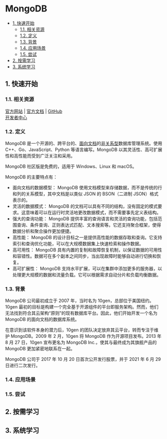 # MongoDB<!-- omit in toc -->

- [1. 快速开始](#1-快速开始)
  - [1.1. 相关资源](#11-相关资源)
  - [1.2. 定义](#12-定义)
  - [1.3. 背景](#13-背景)
  - [1.4. 应用场景](#14-应用场景)
  - [1.5. 尝试](#15-尝试)
- [2. 按需学习](#2-按需学习)
- [3. 系统学习](#3-系统学习)

## 1. 快速开始

### 1.1. 相关资源

[官方网站](https://www.mongodb.com) | [官方文档](https://www.mongodb.com/docs) | [GitHub](https://github.com/mongodb)  
[开发者中心](https://www.mongodb.com/developer)

### 1.2. 定义

MongoDB 是一个开源的、跨平台的、[面向文档](../../../glossary/文档数据库.md)的[非关系型](../../../glossary/关系型与非关系型数据库.md)数据库管理系统。使用 C++、Go、JavaScript、Python 等语言编写。MongoDB 以其灵活性、高可扩展性和高性能而受到广泛关注和采用。

MongoDB 社区版是免费的，适用于 Windows、Linux 和 macOS。

MongoDB 的主要特点有：

- 面向文档的数据模型： MongoDB 使用文档模型来存储数据，而不是传统的行和列的关系模型，其中文档是以类似 JSON 的 BSON（二进制 JSON）格式表示的。
- 灵活的数据模式： MongoDB 的文档可以具有不同的结构，没有固定的模式要求。这意味着可以在运行时灵活地更改数据模式，而不需要事先定义表结构。
- 强大的查询功能： MongoDB 提供丰富的查询语言和灵活的查询功能，包括范围查询、条件查询、正则表达式匹配、文本搜索等。它还支持聚合框架，使得数据分析和聚合操作更加便捷。
- 高性能： MongoDB 的设计目标之一是提供高性能的数据存取和查询。它支持索引和查询优化功能，可以在大规模数据集上快速检索和操作数据。
- 高可用性： MongoDB 具有内置的复制和故障恢复机制，以保证数据的可用性和容错性。数据可在多个副本之间同步，当出现故障时能够自动进行切换和恢复。
- 高可扩展性： MongoDB 支持水平扩展，可以在集群中添加更多的服务器，以处理更大规模的数据和流量负载。它可以根据需求自动分片和负载均衡数据。

### 1.3. 背景

MongoDB 公司最初成立于 2007 年，当时名为 10gen，总部位于美国纽约。10gen 最初的目标是构建一个完全基于开源组件的平台即服务架构。然而，他们无法找到符合其云架构“原则”的现有数据库平台。因此，他们开始开发一个名为 MongoDB 的面向文档的数据库系统。

在意识到该软件本身的潜力后，10gen 的团队决定放弃其云平台，转而专注于维护 MongoDB。2009 年 2 月，10gen 将 MongoDB 作为开源项目发布。2013 年 8 月 27 日，10gen 宣布更名为 MongoDB Inc.，使其与最终成为其旗舰产品的 MongoDB 更加紧密地联系在一起。

MongoDB 公司于 2017 年 10 月 20 日首次公开发行股票，并于 2021 年 6 月 29 日进行二次发行。

### 1.4. 应用场景

### 1.5. 尝试

## 2. 按需学习

## 3. 系统学习
